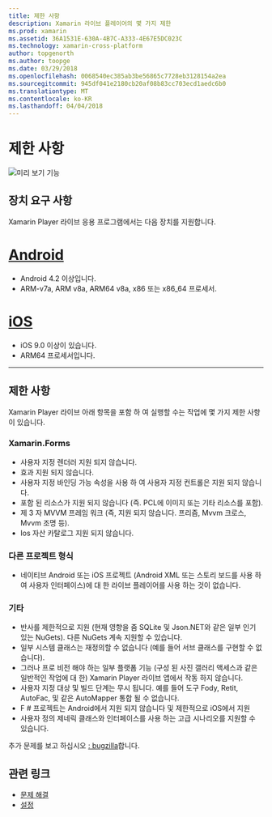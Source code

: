 ```yaml
---
title: 제한 사항
description: Xamarin 라이브 플레이어의 몇 가지 제한
ms.prod: xamarin
ms.assetid: 36A1531E-630A-4B7C-A333-4E67E5DC023C
ms.technology: xamarin-cross-platform
author: topgenorth
ms.author: toopge
ms.date: 03/29/2018
ms.openlocfilehash: 0068540ec385ab3be56865c7728eb3128154a2ea
ms.sourcegitcommit: 945df041e2180cb20af08b83cc703ecd1aedc6b0
ms.translationtype: MT
ms.contentlocale: ko-KR
ms.lasthandoff: 04/04/2018
---
```

# <a name="limitations"></a>제한 사항

![미리 보기 기능](~/media/shared/preview.png)

## <a name="device-requirements"></a>장치 요구 사항
Xamarin Player 라이브 응용 프로그램에서는 다음 장치를 지원합니다.

# <a name="androidtabandroid"></a>[Android](#tab/android)

- Android 4.2 이상입니다.
- ARM-v7a, ARM v8a, ARM64 v8a, x86 또는 x86_64 프로세서.

# <a name="iostabios"></a>[iOS](#tab/ios)

- iOS 9.0 이상이 있습니다.
- ARM64 프로세서입니다.

-----

## <a name="limitations"></a>제한 사항

Xamarin Player 라이브 아래 항목을 포함 하 여 실행할 수는 작업에 몇 가지 제한 사항이 있습니다.

### <a name="xamarinforms"></a>Xamarin.Forms
- 사용자 지정 렌더러 지원 되지 않습니다.
- 효과 지원 되지 않습니다.
- 사용자 지정 바인딩 가능 속성을 사용 하 여 사용자 지정 컨트롤은 지원 되지 않습니다.
- 포함 된 리소스가 지원 되지 않습니다 (즉. PCL에 이미지 또는 기타 리소스를 포함).
- 제 3 자 MVVM 프레임 워크 (즉, 지원 되지 않습니다. 프리즘, Mvvm 크로스, Mvvm 조명 등).
- Ios 자산 카탈로그 지원 되지 않습니다.

### <a name="other-project-types"></a>다른 프로젝트 형식
- 네이티브 Android 또는 iOS 프로젝트 (Android XML 또는 스토리 보드를 사용 하 여 사용자 인터페이스)에 대 한 라이브 플레이어를 사용 하는 것이 없습니다.

### <a name="misc"></a>기타
- 반사를 제한적으로 지원 (현재 영향을 줌 SQLite 및 Json.NET와 같은 일부 인기 있는 NuGets). 다른 NuGets 계속 지원할 수 있습니다.
- 일부 시스템 클래스는 재정의할 수 없습니다 (예를 들어 서브 클래스를 구현할 수 없습니다).
- 그러나 프로 비전 해야 하는 일부 플랫폼 기능 (구성 된 사진 갤러리 액세스과 같은 일반적인 작업에 대 한) Xamarin Player 라이브 앱에서 작동 하지 않습니다.
- 사용자 지정 대상 및 빌드 단계는 무시 됩니다. 예를 들어 도구 Fody, Retit, AutoFac, 및 같은 AutoMapper 통합 될 수 없습니다.
- F # 프로젝트는 Android에서 지원 되지 않습니다 및 제한적으로 iOS에서 지원
- 사용자 정의 제네릭 클래스와 인터페이스를 사용 하는 고급 시나리오를 지원할 수 있습니다.

추가 문제를 보고 하십시오 [: bugzilla](https://aka.ms/live-player-report-issue)합니다.


## <a name="related-links"></a>관련 링크

- [문제 해결](~/tools/live-player/troubleshooting.md)
- [설정](~/tools/live-player/install.md)
